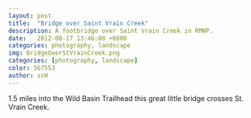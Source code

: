 ```yaml
---
layout: post
title:  "Bridge over Saint Vrain Creek"
description: A footbridge over Saint Vrain Creek in RMNP.
date:   2012-08-17 13:46:00 +0800
categories: photography, landscape
img: BridgeOverStVrainCreek.png
categories: [photography, landscape]
color: 5b7553
author: scH
---
```


1.5 miles into the Wild Basin Trailhead this great little bridge crosses St. Vrain Creek.
